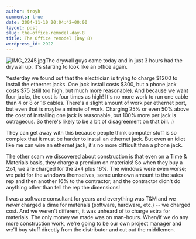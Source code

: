 ```yaml
---
author: troyh
comments: true
date: 2004-11-10 20:04:42+00:00
layout: post
slug: the-office-remodel-day-8
title: The Office remodel (Day 8)
wordpress_id: 2922
---
```


![IMG_2245.jpg](http://troyandgay.com/pix//IMG_2245.jpg)The drywall guys came today and in just 3 hours had the drywall up. It's starting to look like an office again.

Yesterday we found out that the electrician is trying to charge $1200 to install the ethernet jacks. One jack install costs $300, but a phone jack costs $75 (still too high, but much more reasonable). And because we want four jacks, the cost is four times as high! It's no more work to run one cable than 4 or 8 or 16 cables. There's a slight amount of work per ethernet port, but even that is maybe a minute of work. Charging 25% or even 50% above the cost of installing one jack is reasonable, but 100% more per jack is outrageous. So there's likely to be a bit of disagreement on that bill. :)

They can get away with this because people think computer stuff is so complex that it must be harder to install an ethernet jack. But even an idiot like me can wire an ethernet jack, it's no more difficult than a phone jack.

The other scam we discovered about construction is that even on a Time & Materials basis, they charge a premium on materials! So when they buy a 2x4, we are charged for the 2x4 plus 16%. The windows were even worse; we paid for the windows themselves, some unknown amount to the sales rep and then another 16% to the contractor, and the contractor didn't do anything other than tell the rep the dimensions!

I was a software consultant for years and everything was T&M and we _never_ charged a dime for materials (software, hardware, etc.) -- we charged cost. And we weren't different, it was unheard of to charge extra for materials. The only money we made was on man-hours. When/if we do any more construction work, we're going to be our own project manager and we'll buy stuff directly from the distributor and cut out the middlemen.
